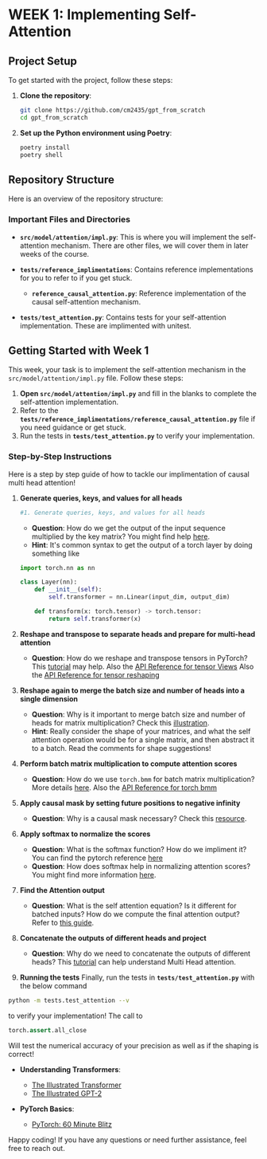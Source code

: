 # WEEK 1: Implementing Self-Attention

## Project Setup

To get started with the project, follow these steps:

1. **Clone the repository**:
    ```bash
    git clone https://github.com/cm2435/gpt_from_scratch
    cd gpt_from_scratch
    ```

2. **Set up the Python environment using Poetry**:
    ```bash
    poetry install
    poetry shell
    ```

## Repository Structure

Here is an overview of the repository structure:



### Important Files and Directories

- **`src/model/attention/impl.py`**: This is where you will implement the self-attention mechanism. There are other files, we will cover them in later weeks of the course. 

- **`tests/reference_implimentations`**: Contains reference implementations for you to refer to if you get stuck.
    - **`reference_causal_attention.py`**: Reference implementation of the causal self-attention mechanism.

- **`tests/test_attention.py`**: Contains tests for your self-attention implementation. These are implimented with unitest. 

## Getting Started with Week 1

This week, your task is to implement the self-attention mechanism in the `src/model/attention/impl.py` file. Follow these steps:

1. **Open `src/model/attention/impl.py`** and fill in the blanks to complete the self-attention implementation.
2. Refer to the **`tests/reference_implimentations/reference_causal_attention.py`** file if you need guidance or get stuck.
3. Run the tests in **`tests/test_attention.py`** to verify your implementation.


### Step-by-Step Instructions
Here is a step by step guide of how to tackle our implimentation of causal multi head attention!
1. **Generate queries, keys, and values for all heads**
    ```python
    #1. Generate queries, keys, and values for all heads
    ```
    - **Question**: How do we get the output of the input sequence multiplied by the key matrix? You might find help [here](https://jalammar.github.io/illustrated-transformer/).
    - **Hint**: It's common syntax to get the output of a torch layer by doing something like
    ```python
    import torch.nn as nn 

    class Layer(nn):
        def __init__(self):
            self.transformer = nn.Linear(input_dim, output_dim)
    
        def transform(x: torch.tensor) -> torch.tensor:
            return self.transformer(x)
    ```

2. **Reshape and transpose to separate heads and prepare for multi-head attention**
    - **Question**: How do we reshape and transpose tensors in PyTorch? 
    This [tutorial](https://pytorch.org/tutorials/beginner/deep_learning_60min_blitz.html) may help.
    Also the [API Reference for tensor Views](https://pytorch.org/docs/stable/generated/torch.Tensor.view.html)
    Also the [API Reference for tensor reshaping](https://pytorch.org/docs/stable/generated/torch.reshape.html)

3. **Reshape again to merge the batch size and number of heads into a single dimension**
    - **Question**: Why is it important to merge batch size and number of heads for matrix multiplication? Check this [illustration](https://jalammar.github.io/illustrated-transformer/).
    - **Hint**: Really consider the shape of your matrices, and what the self attention operation would be for a single matrix, and then abstract it to a batch. Read the comments for shape suggestions!

4. **Perform batch matrix multiplication to compute attention scores**
    - **Question**: How do we use `torch.bmm` for batch matrix multiplication? More details [here](https://pytorch.org/tutorials/beginner/deep_learning_60min_blitz.html).
    Also the [API Reference for torch bmm](https://pytorch.org/docs/stable/generated/torch.bmm.html)

5. **Apply causal mask by setting future positions to negative infinity**
    - **Question**: Why is a causal mask necessary? Check this [resource](https://jalammar.github.io/illustrated-gpt2/).

6. **Apply softmax to normalize the scores**
    - **Question**: What is the softmax function? How do we impliment it? You can find the pytorch reference [here](https://pytorch.org/docs/stable/generated/torch.nn.Softmax.html)
    - **Question**: How does softmax help in normalizing attention scores? You might find more information [here](https://jalammar.github.io/illustrated-transformer/).

7. **Find the Attention output**
    - **Question**: What is the self attention equation? Is it different for batched inputs? How do we compute the final attention output? Refer to [this guide](https://jalammar.github.io/illustrated-gpt2/).

8. **Concatenate the outputs of different heads and project**
    - **Question**: Why do we need to concatenate the outputs of different heads? This [tutorial](https://jalammar.github.io/illustrated-transformer/) can help understand Multi Head attention.


9. **Running the tests** Finally, run the tests in **`tests/test_attention.py`** with the below command 
```bash
python -m tests.test_attention --v
```
 to verify your implementation! The call to 
```python
torch.assert.all_close
```
Will test the numerical accuracy of your precision as well as if the shaping is correct! 


- **Understanding Transformers**: 
  - [The Illustrated Transformer](https://jalammar.github.io/illustrated-transformer/)
  - [The Illustrated GPT-2](https://jalammar.github.io/illustrated-gpt2/)

- **PyTorch Basics**:
  - [PyTorch: 60 Minute Blitz](https://pytorch.org/tutorials/beginner/deep_learning_60min_blitz.html)

Happy coding! If you have any questions or need further assistance, feel free to reach out.
